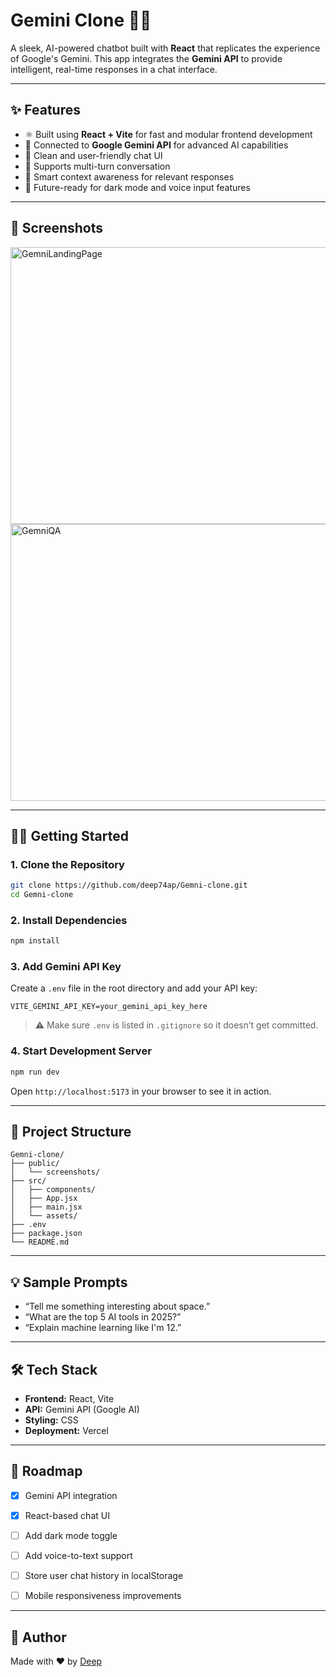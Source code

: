 # Gemini Clone 🤖🌐

A sleek, AI-powered chatbot built with **React** that replicates the experience of Google's Gemini. This app integrates the **Gemini API** to provide intelligent, real-time responses in a chat interface.

---

## ✨ Features

- ⚛️ Built using **React + Vite** for fast and modular frontend development
- 🔌 Connected to **Google Gemini API** for advanced AI capabilities
- 💬 Clean and user-friendly chat UI
- 🔁 Supports multi-turn conversation
- 🧠 Smart context awareness for relevant responses
- 🌙 Future-ready for dark mode and voice input features

---

## 📸 Screenshots

<img width="959" height="443" alt="GemniLandingPage" src="https://github.com/user-attachments/assets/66883980-e020-4968-9bba-41f2e21d29ce" />


<img width="959" height="443" alt="GemniQA" src="https://github.com/user-attachments/assets/5c14c3b7-04e1-4903-8abe-8be2bfecafac" />



---

## 🧑‍💻 Getting Started

### 1. Clone the Repository

```bash
git clone https://github.com/deep74ap/Gemni-clone.git
cd Gemni-clone
```

### 2. Install Dependencies

```bash
npm install
```

### 3. Add Gemini API Key

Create a `.env` file in the root directory and add your API key:

```env
VITE_GEMINI_API_KEY=your_gemini_api_key_here
```

> ⚠️ Make sure `.env` is listed in `.gitignore` so it doesn’t get committed.

### 4. Start Development Server

```bash
npm run dev
```

Open `http://localhost:5173` in your browser to see it in action.

---

## 📁 Project Structure

```
Gemni-clone/
├── public/
│   └── screenshots/
├── src/
│   ├── components/
│   ├── App.jsx
│   ├── main.jsx
│   └── assets/
├── .env
├── package.json
└── README.md
```

---

## 💡 Sample Prompts

- “Tell me something interesting about space.”
- “What are the top 5 AI tools in 2025?”
- “Explain machine learning like I'm 12.”

---

## 🛠 Tech Stack

- **Frontend:** React, Vite
- **API:** Gemini API (Google AI)
- **Styling:** CSS 
- **Deployment:** Vercel 

---

## 📌 Roadmap

- [x] Gemini API integration
- [x] React-based chat UI
- [ ] Add dark mode toggle
- [ ] Add voice-to-text support
- [ ] Store user chat history in localStorage
- [ ] Mobile responsiveness improvements


---

## 🧑 Author

Made with ❤️ by [Deep](https://github.com/deep74ap)
